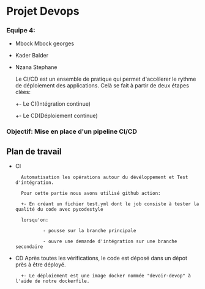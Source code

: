 # Projet Devops

### Equipe 4: 
- Mbock Mbock georges
- Kader Balder
- Nzana Stephane




    Le CI/CD est un ensemble de pratique qui permet d'accélerer le rythme de déploiement des applications. Celà se fait à partir de deux étapes clées: 
     
     +- Le CI(Intégration continue)

     +- Le CD(Déploiement continue)


### Objectif: Mise en place d'un pipeline CI/CD

                                        
## Plan de travail

- CI 


        Automatisation les opérations autour du dévéloppement et Test d'intégration.   

        Pour cette partie nous avons utilisé github action:

        +- En créant un fichier test.yml dont le job consiste à tester la qualité du code avec pycodestyle
        
        lorsqu'on:

                - pousse sur la branche principale
                
                - ouvre une demande d'intégration sur une branche secondaire

- CD
        Après toutes les vérifications, le code est déposé dans un dépot près à être déployé.
        
        +- Le déploiement est une image docker nommée "devoir-devop" à l'aide de notre dockerfile.
